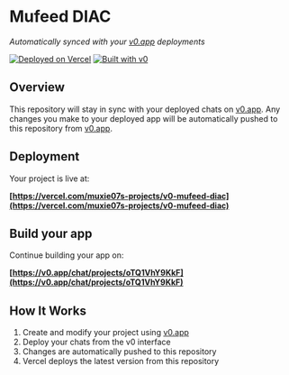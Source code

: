 # Mufeed DIAC

*Automatically synced with your [v0.app](https://v0.app) deployments*

[![Deployed on Vercel](https://img.shields.io/badge/Deployed%20on-Vercel-black?style=for-the-badge&logo=vercel)](https://vercel.com/muxie07s-projects/v0-mufeed-diac)
[![Built with v0](https://img.shields.io/badge/Built%20with-v0.app-black?style=for-the-badge)](https://v0.app/chat/projects/oTQ1VhY9KkF)

## Overview

This repository will stay in sync with your deployed chats on [v0.app](https://v0.app).
Any changes you make to your deployed app will be automatically pushed to this repository from [v0.app](https://v0.app).

## Deployment

Your project is live at:

**[https://vercel.com/muxie07s-projects/v0-mufeed-diac](https://vercel.com/muxie07s-projects/v0-mufeed-diac)**

## Build your app

Continue building your app on:

**[https://v0.app/chat/projects/oTQ1VhY9KkF](https://v0.app/chat/projects/oTQ1VhY9KkF)**

## How It Works

1. Create and modify your project using [v0.app](https://v0.app)
2. Deploy your chats from the v0 interface
3. Changes are automatically pushed to this repository
4. Vercel deploys the latest version from this repository
